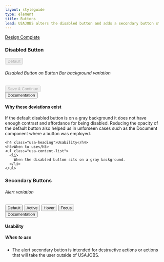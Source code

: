 ```yaml
---
layout: styleguide
type: element
title: Buttons
lead: USAJOBS alters the disabled button and adds a secondary button style.
---
```


<a href="{{ site.baseurl }}/getting-started/#maturity" class="usa-label maturity design_complete">
  Design Complete
</a>

<h3 class="usa-heading">Disabled Button</h3>
<div class="preview">
  <div class="button_wrapper">
    <button class="usa-button-disabled" disabled>Default</button>
  </div>

  <h6 class="usa-heading-alt">Disabled Button on Button Bar background variation</h6>
  <div class="usajobs-button_bar">
    <div class="usajobs-button_bar__body">
      <button type="submit" class="usa-button-big usa-button-primary usajobs-button_bar__save" disabled>
        Save &amp; Continue
      </button>
    </div>
  </div>
</div>

<div class="usa-accordion-bordered usa-accordion-docs">
  <button class="usa-button-unstyled usa-accordion-button"
      aria-expanded="true" aria-controls="collapsible-0">
    Documentation
  </button>
  <div id="collapsible-0" aria-hidden="false" class="usa-accordion-content">
    <h4 class="usa-heading">Why these deviations exist</h4>
    <p>
      If the default disabled button is on a gray background it does not have enough contrast and affordance for being disabled. Reducing the opacity of the default button also helped us in unforseen cases such as the Document component where a button was employed.
    </p>

    <h4 class="usa-heading">Usability</h4>
    <h5>When to use</h5>
    <ul class="usa-content-list">
      <li>
        When the disabled button sits on a gray background.
      </li>
    </ul>
  </div>
</div>

<h3 class="usa-heading">Secondary Buttons</h3>
<div class="preview">
  <h6>Alert variation</h6>
  <div class="button_wrapper">
    <button class="usa-button-big usajobs-button-secondary-alert">Default</button>
    <button class="usa-button-big usajobs-button-secondary-alert usa-button-active">Active</button>
    <button class="usa-button-big usajobs-button-secondary-alert usa-button-hover">Hover</button>
    <button class="usa-button-big usajobs-button-secondary-alert usa-button-focus">Focus</button>
  </div>
</div>

<div class="usa-accordion-bordered usa-accordion-docs">
  <button class="usa-button-unstyled usa-accordion-button"
      aria-expanded="true" aria-controls="collapsible-0">
    Documentation
  </button>
  <div id="collapsible-0" aria-hidden="false" class="usa-accordion-content">
    <h4 class="usa-heading">Usability</h4>
    <h5>When to use</h5>
    <ul class="usa-content-list">
      <li>The alert secondary button is intended for destructive actions or actions that will take the user outside of USAJOBS.</li>
    </ul>
  </div>
</div>

